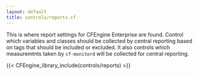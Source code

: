 ```yaml
---
layout: default
title: controls/reports.cf
---
```


This is where report settings for CFEngine Enterprise are found. Control which
variables and classes should be collected by central reporting based on tags
that should be included or excluded. It also controls which measuremtnts taken
by `cf-monitord` will be collected for central reporting.

{{< CFEngine_library_include(controls/reports) >}}
